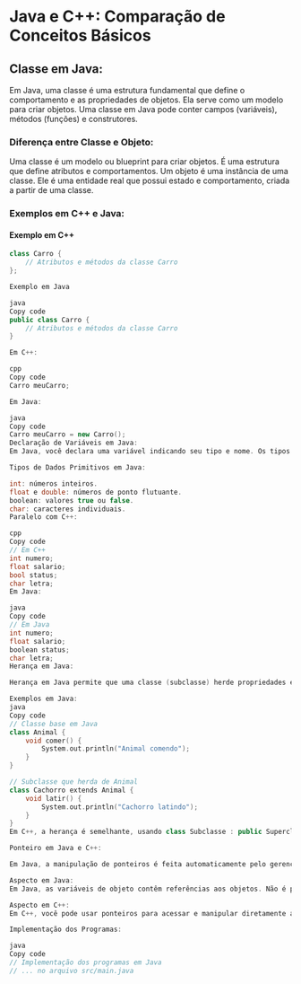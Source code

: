 # Java e C++: Comparação de Conceitos Básicos

## Classe em Java:

Em Java, uma classe é uma estrutura fundamental que define o comportamento e as propriedades de objetos. Ela serve como um modelo para criar objetos. Uma classe em Java pode conter campos (variáveis), métodos (funções) e construtores.

### Diferença entre Classe e Objeto:

Uma classe é um modelo ou blueprint para criar objetos. É uma estrutura que define atributos e comportamentos. Um objeto é uma instância de uma classe. Ele é uma entidade real que possui estado e comportamento, criada a partir de uma classe.

### Exemplos em C++ e Java:

#### Exemplo em C++
```cpp
class Carro {
    // Atributos e métodos da classe Carro
};

Exemplo em Java

java
Copy code
public class Carro {
    // Atributos e métodos da classe Carro
}

Em C++:

cpp
Copy code
Carro meuCarro;

Em Java:

java
Copy code
Carro meuCarro = new Carro();
Declaração de Variáveis em Java:
Em Java, você declara uma variável indicando seu tipo e nome. Os tipos primitivos mais comuns incluem int, float, double, boolean, char, etc.

Tipos de Dados Primitivos em Java:

int: números inteiros.
float e double: números de ponto flutuante.
boolean: valores true ou false.
char: caracteres individuais.
Paralelo com C++:

cpp
Copy code
// Em C++
int numero;
float salario;
bool status;
char letra;
Em Java:

java
Copy code
// Em Java
int numero;
float salario;
boolean status;
char letra;
Herança em Java:

Herança em Java permite que uma classe (subclasse) herde propriedades e métodos de outra classe (superclasse). A palavra-chave extends é usada para criar uma relação de herança.

Exemplos em Java:
java
Copy code
// Classe base em Java
class Animal {
    void comer() {
        System.out.println("Animal comendo");
    }
}

// Subclasse que herda de Animal
class Cachorro extends Animal {
    void latir() {
        System.out.println("Cachorro latindo");
    }
}
Em C++, a herança é semelhante, usando class Subclasse : public Superclasse { ... }.

Ponteiro em Java e C++:

Em Java, a manipulação de ponteiros é feita automaticamente pelo gerenciador de memória. Java não permite o uso direto de ponteiros como em C++.

Aspecto em Java:
Em Java, as variáveis de objeto contêm referências aos objetos. Não é possível manipular diretamente endereços de memória.

Aspecto em C++:
Em C++, você pode usar ponteiros para acessar e manipular diretamente a memória.

Implementação dos Programas:

java
Copy code
// Implementação dos programas em Java
// ... no arquivo src/main.java
